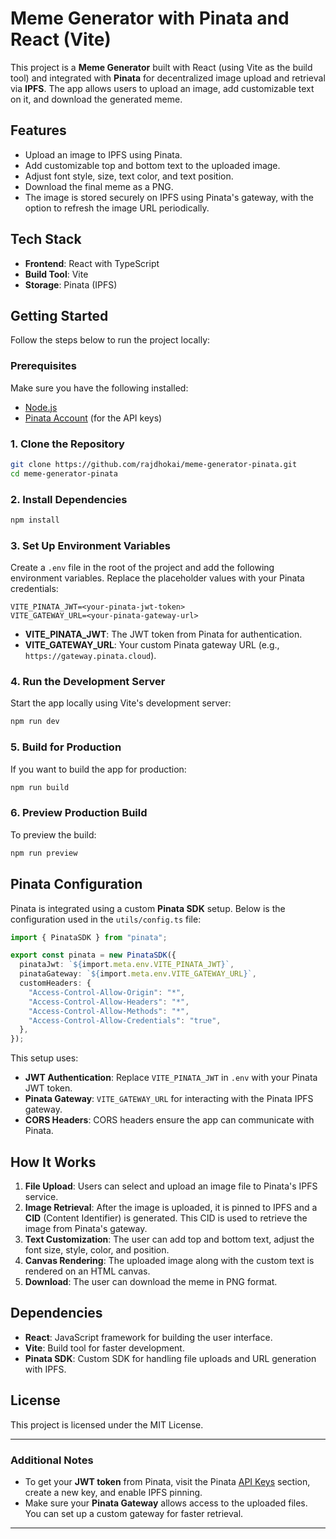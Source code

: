 # **Meme Generator with Pinata and React (Vite)**

This project is a **Meme Generator** built with React (using Vite as the build tool) and integrated with **Pinata** for decentralized image upload and retrieval via **IPFS**. The app allows users to upload an image, add customizable text on it, and download the generated meme.

## **Features**
- Upload an image to IPFS using Pinata.
- Add customizable top and bottom text to the uploaded image.
- Adjust font style, size, text color, and text position.
- Download the final meme as a PNG.
- The image is stored securely on IPFS using Pinata's gateway, with the option to refresh the image URL periodically.

## **Tech Stack**
- **Frontend**: React with TypeScript
- **Build Tool**: Vite
- **Storage**: Pinata (IPFS)

## **Getting Started**

Follow the steps below to run the project locally:

### **Prerequisites**
Make sure you have the following installed:
- [Node.js](https://nodejs.org/)
- [Pinata Account](https://www.pinata.cloud/) (for the API keys)

### **1. Clone the Repository**
```bash
git clone https://github.com/rajdhokai/meme-generator-pinata.git
cd meme-generator-pinata
```

### **2. Install Dependencies**
```bash
npm install
```

### **3. Set Up Environment Variables**
Create a `.env` file in the root of the project and add the following environment variables. Replace the placeholder values with your Pinata credentials:

```
VITE_PINATA_JWT=<your-pinata-jwt-token>
VITE_GATEWAY_URL=<your-pinata-gateway-url>
```

- **VITE_PINATA_JWT**: The JWT token from Pinata for authentication.
- **VITE_GATEWAY_URL**: Your custom Pinata gateway URL (e.g., `https://gateway.pinata.cloud`).

### **4. Run the Development Server**
Start the app locally using Vite's development server:
```bash
npm run dev
```

### **5. Build for Production**
If you want to build the app for production:
```bash
npm run build
```

### **6. Preview Production Build**
To preview the build:
```bash
npm run preview
```

## **Pinata Configuration**

Pinata is integrated using a custom **Pinata SDK** setup. Below is the configuration used in the `utils/config.ts` file:

```typescript
import { PinataSDK } from "pinata";

export const pinata = new PinataSDK({
  pinataJwt: `${import.meta.env.VITE_PINATA_JWT}`,
  pinataGateway: `${import.meta.env.VITE_GATEWAY_URL}`,
  customHeaders: {
    "Access-Control-Allow-Origin": "*",
    "Access-Control-Allow-Headers": "*",
    "Access-Control-Allow-Methods": "*",
    "Access-Control-Allow-Credentials": "true",
  },
});
```

This setup uses:
- **JWT Authentication**: Replace `VITE_PINATA_JWT` in `.env` with your Pinata JWT token.
- **Pinata Gateway**: `VITE_GATEWAY_URL` for interacting with the Pinata IPFS gateway.
- **CORS Headers**: CORS headers ensure the app can communicate with Pinata.

## **How It Works**
1. **File Upload**: Users can select and upload an image file to Pinata's IPFS service.
2. **Image Retrieval**: After the image is uploaded, it is pinned to IPFS and a **CID** (Content Identifier) is generated. This CID is used to retrieve the image from Pinata's gateway.
3. **Text Customization**: The user can add top and bottom text, adjust the font size, style, color, and position.
4. **Canvas Rendering**: The uploaded image along with the custom text is rendered on an HTML canvas.
5. **Download**: The user can download the meme in PNG format.

## **Dependencies**
- **React**: JavaScript framework for building the user interface.
- **Vite**: Build tool for faster development.
- **Pinata SDK**: Custom SDK for handling file uploads and URL generation with IPFS.

## **License**
This project is licensed under the MIT License.

---

### **Additional Notes**
- To get your **JWT token** from Pinata, visit the Pinata [API Keys](https://app.pinata.cloud/keys) section, create a new key, and enable IPFS pinning.
- Make sure your **Pinata Gateway** allows access to the uploaded files. You can set up a custom gateway for faster retrieval.

---
